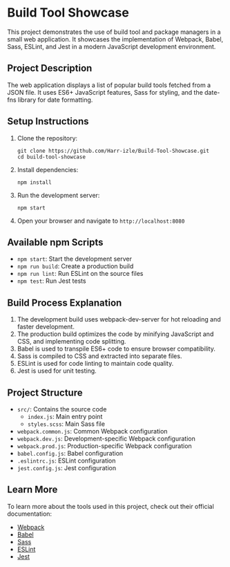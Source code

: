 
# Build Tool Showcase

This project demonstrates the use of build tool and package managers in a small web application. It showcases the implementation of Webpack, Babel, Sass, ESLint, and Jest in a modern JavaScript development environment.

## Project Description

The web application displays a list of popular build tools fetched from a JSON file. It uses ES6+ JavaScript features, Sass for styling, and the date-fns library for date formatting.

## Setup Instructions

1. Clone the repository:
     ```
   git clone https://github.com/Harr-izle/Build-Tool-Showcase.git
   cd build-tool-showcase
      ```
   

3. Install dependencies:
     ```
   npm install
      ```

4. Run the development server:
   ```
   npm start
   ```

5. Open your browser and navigate to `http://localhost:8080`

## Available npm Scripts

- `npm start`: Start the development server
- `npm run build`: Create a production build
- `npm run lint`: Run ESLint on the source files
- `npm test`: Run Jest tests

## Build Process Explanation

1. The development build uses webpack-dev-server for hot reloading and faster development.
2. The production build optimizes the code by minifying JavaScript and CSS, and implementing code splitting.
3. Babel is used to transpile ES6+ code to ensure browser compatibility.
4. Sass is compiled to CSS and extracted into separate files.
5. ESLint is used for code linting to maintain code quality.
6. Jest is used for unit testing.

## Project Structure

- `src/`: Contains the source code
  - `index.js`: Main entry point
  - `styles.scss`: Main Sass file
- `webpack.common.js`: Common Webpack configuration
- `webpack.dev.js`: Development-specific Webpack configuration
- `webpack.prod.js`: Production-specific Webpack configuration
- `babel.config.js`: Babel configuration
- `.eslintrc.js`: ESLint configuration
- `jest.config.js`: Jest configuration

## Learn More

To learn more about the tools used in this project, check out their official documentation:

- [Webpack](https://webpack.js.org/)
- [Babel](https://babeljs.io/)
- [Sass](https://sass-lang.com/)
- [ESLint](https://eslint.org/)
- [Jest](https://jestjs.io/)
